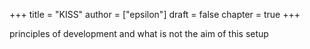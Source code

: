 +++
title = "KISS"
author = ["epsilon"]
draft = false
chapter = true
+++

principles of development and what is not the aim of this setup
